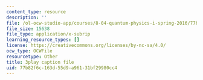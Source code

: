 ```yaml
---
content_type: resource
description: ''
file: /ol-ocw-studio-app/courses/8-04-quantum-physics-i-spring-2016/77b82f6c163d55d9a96131bf29980cc4_e0C1Bkcjrdc.vtt
file_size: 15638
file_type: application/x-subrip
learning_resource_types: []
license: https://creativecommons.org/licenses/by-nc-sa/4.0/
ocw_type: OCWFile
resourcetype: Other
title: 3play caption file
uid: 77b82f6c-163d-55d9-a961-31bf29980cc4
---
```

